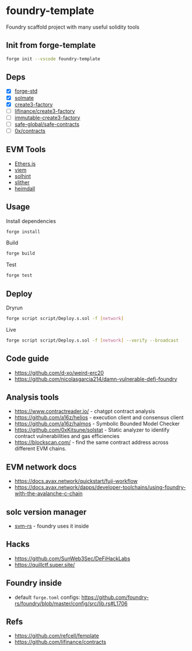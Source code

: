 # foundry-template

Foundry scaffold project with many useful solidity tools

## Init from forge-template

```sh
forge init --vscode foundry-template
```

## Deps

* [x] [forge-std](https://github.com/foundry-rs/forge-std)
* [x] [solmate](https://github.com/transmissions11/solmate)
* [x] [create3-factory](https://github.com/zeframlou/create3-factory)
* [ ] [lifinance/create3-factory](https://github.com/lifinance/create3-factory)
* [ ] [immutable-create3-factory](https://github.com/reservoirprotocol/immutable-create3-factory)
* [ ] [safe-global/safe-contracts](https://github.com/safe-global/safe-contracts)
* [ ] [0x/contracts](https://github.com/0xProject/protocol)

## EVM Tools

* [Ethers.js](https://ethers.org/)
* [viem](https://viem.sh/)
* [solhint](https://github.com/protofire/solhint)
* [slither](https://github.com/crytic/slither)
* [heimdall](https://github.com/Jon-Becker/heimdall-rs)

## Usage

Install dependencies

```sh
forge install
```

Build

```sh
forge build
```

Test

```sh
forge test
```

## Deploy

Dryrun

```sh
forge script script/Deploy.s.sol -f [network]
```

Live

```sh
forge script script/Deploy.s.sol -f [network] --verify --broadcast
```

## Code guide

* <https://github.com/d-xo/weird-erc20>
* <https://github.com/nicolasgarcia214/damn-vulnerable-defi-foundry>

## Analysis tools

* <https://www.contractreader.io/> - chatgpt contract analysis
* <https://github.com/a16z/helios> - execution client and consensus client
* <https://github.com/a16z/halmos> - Symbolic Bounded Model Checker
* <https://github.com/0xKitsune/solstat> - Static analyzer to identify contract vulnerabilities and gas efficiencies
* <https://blockscan.com/> - find the same contract address across different EVM chains.

## EVM network docs

* <https://docs.avax.network/quickstart/fuji-workflow>
* <https://docs.avax.network/dapps/developer-toolchains/using-foundry-with-the-avalanche-c-chain>

## solc version manager

* [svm-rs](https://github.com/ethers-rs/svm-rs) - foundry uses it inside

## Hacks

* <https://github.com/SunWeb3Sec/DeFiHackLabs>
* <https://quillctf.super.site/>

## Foundry inside

* default `forge.toml` configs: <https://github.com/foundry-rs/foundry/blob/master/config/src/lib.rs#L1706>

## Refs

* <https://github.com/refcell/femplate>
* <https://github.com/lifinance/contracts>
